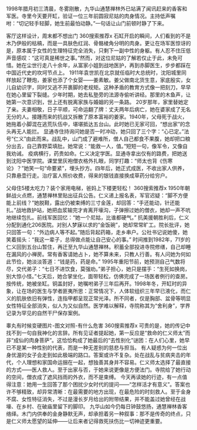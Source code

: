 
1998年腊月初三清晨，冬雾刚散，九华山通慧禅林外已站满了闻讯赶来的香客和军医。寺里今天要开缸，验证一位三年前圆寂尼姑的肉身情况。主持低声嘱咐：“切记轻手轻脚，她生前最怕动静。”一句话让山门前顿时静了下来。

客厅这样设计，周末都不想出门
360搜索推荐x
石缸开启的瞬间，人们看到的不是木乃伊般的枯槁，而是一具肤色红润、骨骼棱角分明的肉身。更让在场军医惊讶的是，原本属于女性的生理特征完全消失，只剩下一副中性的身躯。有人忍不住压低声音感叹：“这可真是稀世之事。”然而，对这位尼姑的了解若仅止于此，未免可惜。她在尘世行走八十余年，从富家小姐到战地医护，再到赤脚医生，步步都踩在中国近代史的坎坷节点上。 1911年袁世凯在北京就任临时大总统时，沈阳城里同样放起了鞭炮，姜家也添了个女婴——姜素敏。姜父做南北货生意，家底殷实，女儿自幼识字，同时又逃不开裹脚的老规矩。这种矛盾的教育方式像一把刻刀，早早在她心里留下裂缝。少年时期，她去私塾旁的法源寺偷听讲经。那里的木鱼声，让她第一次意识到，世上还有脱离家族与婚姻的另一条路。 20岁那年，家里替她定了亲。夫妻相敬，日子平顺，可命运翻了牌：丈夫两年后病亡，她在婆家成了无名无分的人。接踵而来的抗战又拆散了原本富裕的姜家。1940年，父母死于战火，她拖着小脚混在逃荒队伍中，堪堪抵达五台山。此时她已无家可回，“想出家”的念头再无人能拦。
显通寺住持询问她是否一时冲动，她只回了三个字：“心已定。”法号“仁义”由此而来。战乱中，山门成了避难所，僧人自己都食不果腹，她却把口粮分出去，自己靠野菜填肚。她常说：“能救一人，值。”短短一句，像军令，又像自我劝诫。 疫病横行，药贵如命。仁义决定学医。显通寺拿出仅有的路费，把她送到沈阳中医学院。课堂里灰袍僧衣格外扎眼，同学打趣：“师太也背《伤寒论》？”她笑一句“命要紧”，埋头抄方。四年后，她正式成医，不收出家人供养，只靠悬壶行走。治疗富人照价收费，得来的银钱直接换成草药分给穷户。

父母住5楼太吃力？装个家用电梯，爸妈上下楼更轻松！
360搜索推荐x
1950年朝鲜战火点燃，通慧禅林里贴出征兵公告。仁义递上报名表，军官迟疑：“脚不方便能上前线？”她脱鞋，露出仍被束缚的三寸金莲，却回答：“手还能动，针还能扎。”战地救护站，她把血浆输完才肯离开壕沟，子弹擦过她的僧衣，她却一声不吭地继续包扎。前线军医回忆：“她一个尼姑，比谁都硬气。” 抗美援朝胜利后，仁义分配到通化206医院。对别人梦寐以求的“金饭碗”，她却常常旷工。院长批评，她只回答一句：“外边病人等不起。”随后背起药箱，走乡串户。公社书记说她傻，她笑着摇头：“我这一辈子，总得做点能让自己安心的事。” 时间推到1982年，71岁的仁义回到五台山暂住，再迁至九华山通慧禅林。积蓄全部投进寺院修缮，自己却睡在漏风的小禅房。常有香客请她占卜，她不算未来，只教人行善。有人问她为何如此节俭，她淡淡答道：“钱是药，药是命。”
1995年重阳节前，她预测自己气数将尽，交代弟子：“七日不进饮食，莫强劝。”弟子担心，她只是摆手：“生死如换岗，别大惊小怪。”七天后，她合掌坐化，面带轻松，仿佛完成了一场医者例行的查房。 按传统，她被坐缸。铜盖封好，她嘱咐弟子三年后再开。1998年冬，开缸时的异象，让在场的医生与学者匪夷所思：正常情况下，人体软组织三年早已液化，而仁义的肌肤依旧有弹性，连指甲都呈现正常光泽。所不同者，仅是胸部、盆骨等明显女性特征全部消失，似人为又似自然。医学难以解释，寺院称其为“舍利身”，学界记录为罕见的自然干尸保存案例。

睾丸有时候变硬图片-图文对照-有什么危害
360搜索推荐x
可贵的是，她的传记中找不到一句自我神化的言辞。所有见证者提起她，第一反应是“救命的仁义师太”而非“成仙的肉身菩萨”。这恰恰构成了她最后的“去性别化”谜团：在人们心里，她早已不是某一种性别的代表，而是一种无差别的慈悲与担当。 有人疑惑为何一位出身优渥的女子会走到如此极端的路口。答案或许不复杂。处在战乱与贫病夹击的年代，个人理想和家国命运捆在一起，想独善其身并不容易。仁义师太选择了最直接的方式——医人救人。至于出家与否，于她来说更像是方便法门。寺院给了她行动的空间，僧衣成了遮风挡雨的外衣，而不是束缚。 今天再读她的行迹，有一点值得注意：她用一生回答了那个困扰少女时代的提问——“怎样活才有意义”。答案也许不够精致，却异常清晰：在最需要的地方出现，在最危险的时刻救人。至于金身不腐、女性特征消失，不过是漫长岁月给出的附带结果，并不能盖过她曾经在战壕、在乡村、在破庙里留下的脚印。
九华山如今仍每日钟鼓悠扬，通慧禅林香客络绎。木门内供奉的金身静默无声，却承担着另一种叙事：那不是传奇的终点，只是仁义师太愿望的延伸——让后来者记得救死扶伤比一切神迹更重要。